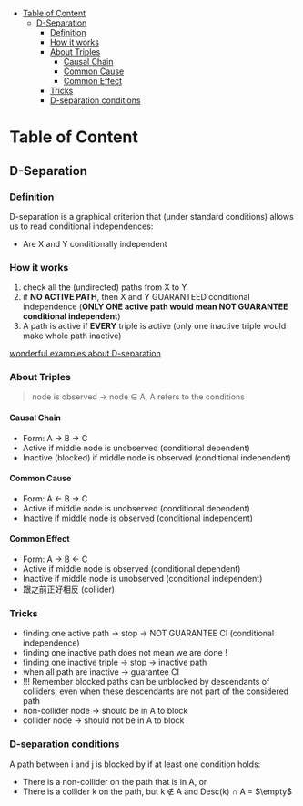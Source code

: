 - [Table of Content](#table-of-content)
  - [D-Separation](#d-separation)
    - [Definition](#definition)
    - [How it works](#how-it-works)
    - [About Triples](#about-triples)
      - [Causal Chain](#causal-chain)
      - [Common Cause](#common-cause)
      - [Common Effect](#common-effect)
    - [Tricks](#tricks)
    - [D-separation conditions](#d-separation-conditions)

# Table of Content

## D-Separation
### Definition
D-separation is a graphical criterion that (under
standard conditions) allows us to read conditional independences:

- Are X and Y conditionally independent

### How it works
1. check all the (undirected) paths from X to Y
2. if **NO ACTIVE PATH**, then X and Y GUARANTEED conditional independence (**ONLY ONE active path would mean NOT GUARANTEE conditional independent**)
3. A path is active if **EVERY** triple is active (only one inactive triple would make whole path inactive)

[wonderful examples about D-separation](https://www.youtube.com/watch?v=_R_RYn5KelA)


### About Triples
> node is observed -> node $\in$ A, A refers to the conditions 


#### Causal Chain
- Form: A -> B -> C
- Active if middle node is unobserved (conditional dependent)
- Inactive (blocked) if middle node is observed (conditional independent)

#### Common Cause
- Form: A <- B -> C
- Active if middle node is unobserved (conditional dependent)
- Inactive if middle node is observed (conditional independent)

#### Common Effect
- Form: A -> B <- C
- Active if middle node is observed (conditional dependent)
- Inactive if middle node is unobserved (conditional independent)
- 跟之前正好相反 (collider)


### Tricks
- finding one active path -> stop -> NOT GUARANTEE CI (conditional independence)
- finding one inactive path does not mean we are done !
- finding one inactive triple -> stop -> inactive path
- when all path are inactive -> guarantee CI
- !!! Remember blocked paths can be unblocked by descendants of colliders, even when these descendants are not part of the considered path
- non-collider node -> should be in A to block
- collider node -> should not be in A to block

### D-separation conditions
A path between i and j is blocked by  if at least one 
condition holds: 
- There is a non-collider on the path that is in A, or
- There is a collider k on the path, but k $\notin$ A and Desc(k) $\cap$ A = $\empty$